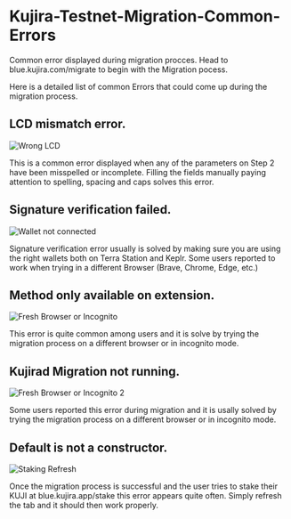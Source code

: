 # Kujira-Testnet-Migration-Common-Errors

Common error displayed during migration procces. Head to blue.kujira.com/migrate to begin with the Migration pocess.


Here is a detailed list of common Errors that could come up during the migration process.

## LCD mismatch error.

![Wrong LCD](https://user-images.githubusercontent.com/107178227/174428355-1371c41a-705b-44be-a067-ebc02c6dbe39.jpg)

This is a common error displayed when any of the parameters on Step 2 have been misspelled or incomplete. Filling the fields manually paying attention to spelling, spacing and caps solves this error.

## Signature verification failed.

![Wallet not connected](https://user-images.githubusercontent.com/107178227/174428306-306be8c4-5dc6-4215-81a7-c7f77db70b05.jpg)

Signature verification error usually is solved by making sure you are using the right wallets both on Terra Station and Keplr. Some users reported to work when trying in a different Browser (Brave, Chrome, Edge, etc.)

## Method only available on extension.

![Fresh Browser or Incognito](https://user-images.githubusercontent.com/107178227/174428089-afde4e11-387a-4a71-9f9b-16eef1849c32.jpg)

This error is quite common among users and it is solve by trying the migration process on a different browser or in incognito mode.

## Kujirad Migration not running.

![Fresh Browser or Incognito 2](https://user-images.githubusercontent.com/107178227/174428317-d78a4fe8-e859-4a95-a1cc-e83ba3e00308.jpg)

Some users reported this error during migration and it is usally solved by trying the migration process on a different browser or in incognito mode.

## Default is not a constructor.

![Staking Refresh](https://user-images.githubusercontent.com/107178227/174428182-93e06b72-cc44-458e-ad08-fafc14691c0a.jpg)

Once the migration process is successful and the user tries to stake their KUJI at blue.kujira.app/stake this error appears quite often. Simply refresh the tab and it should then work properly.
